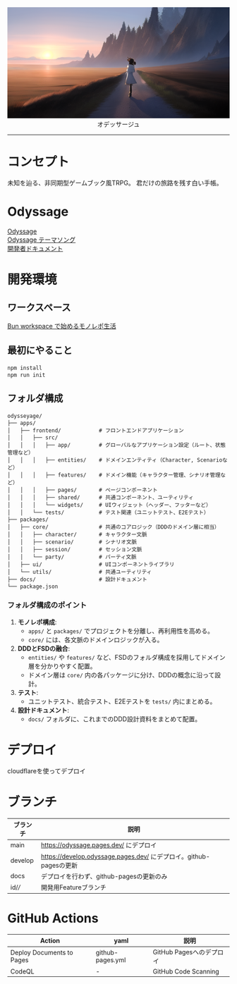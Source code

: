 <div><img src="./docs/astro/public/images/consept-art/top.png" /></div>

<div align="center">オデッサージュ</div>

---

# コンセプト

未知を辿る、非同期型ゲームブック風TRPG。
君だけの旅路を残す白い手帳。

# Odyssage
[Odyssage](https://odyssage.pages.dev/)  
[Odyssage テーマソング](https://suno.com/song/79917a5e-040d-4378-a1f3-3023fd161697)  
[開発者ドキュメント](https://hibohiboo.github.io/odyssage/ja/introduction/)

# 開発環境

## ワークスペース

[Bun workspace で始めるモノレポ生活](https://azukiazusa.dev/blog/bun-workspace/)

## 最初にやること

```
npm install
npm run init
```

## フォルダ構成

```
odysseyage/
├── apps/
│   ├── frontend/            # フロントエンドアプリケーション
│   │   ├── src/
│   │   │   ├── app/         # グローバルなアプリケーション設定（ルート、状態管理など）
│   │   │   ├── entities/    # ドメインエンティティ（Character, Scenarioなど）
│   │   │   ├── features/    # ドメイン機能（キャラクター管理、シナリオ管理など）
│   │   │   ├── pages/       # ページコンポーネント
│   │   │   ├── shared/      # 共通コンポーネント、ユーティリティ
│   │   │   └── widgets/     # UIウィジェット（ヘッダー、フッターなど）
│   │   └── tests/           # テスト関連（ユニットテスト、E2Eテスト）
├── packages/
│   ├── core/                # 共通のコアロジック（DDDのドメイン層に相当）
│   │   ├── character/       # キャラクター文脈
│   │   ├── scenario/        # シナリオ文脈
│   │   ├── session/         # セッション文脈
│   │   └── party/           # パーティ文脈
│   ├── ui/                  # UIコンポーネントライブラリ
│   └── utils/               # 共通ユーティリティ
├── docs/                    # 設計ドキュメント
└── package.json
```

### フォルダ構成のポイント

1.  **モノレポ構成**:
    *   `apps/` と `packages/` でプロジェクトを分離し、再利用性を高める。
    *   `core/` には、各文脈のドメインロジックが入る。
2.  **DDDとFSDの融合**:
    *   `entities/` や `features/` など、FSDのフォルダ構成を採用してドメイン層を分かりやすく配置。
    *   ドメイン層は `core/` 内の各パッケージに分け、DDDの概念に沿って設計。
3.  **テスト**:
    *   ユニットテスト、統合テスト、E2Eテストを `tests/` 内にまとめる。
4.  **設計ドキュメント**:
    *   `docs/` フォルダに、これまでのDDD設計資料をまとめて配置。
 

# デプロイ

cloudflareを使ってデプロイ

# ブランチ

ブランチ|説明
--|--
main|https://odyssage.pages.dev/ にデプロイ
develop|https://develop.odyssage.pages.dev/ にデプロイ。github-pagesの更新
docs|デプロイを行わず、github-pagesの更新のみ
id/*/*|開発用Featureブランチ

# GitHub Actions

Action|yaml|説明|
--|--|--
Deploy Documents to Pages|github-pages.yml|GitHub Pagesへのデプロイ
CodeQL|-|GitHub Code Scanning|
